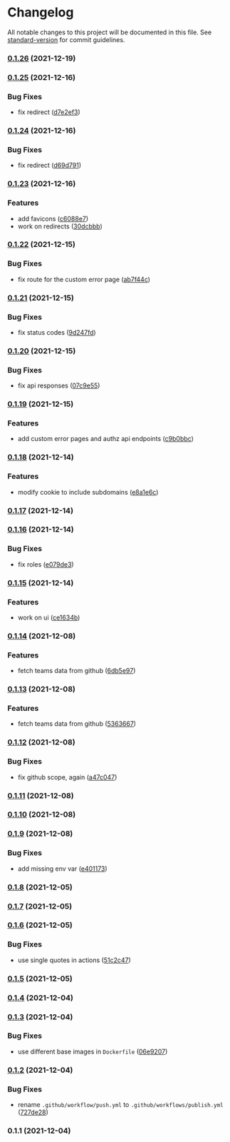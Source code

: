 # Changelog

All notable changes to this project will be documented in this file. See [standard-version](https://github.com/conventional-changelog/standard-version) for commit guidelines.

### [0.1.26](https://github.com/248-sh/app-id/compare/v0.1.25...v0.1.26) (2021-12-19)

### [0.1.25](https://github.com/248-sh/app-id/compare/v0.1.24...v0.1.25) (2021-12-16)


### Bug Fixes

* fix redirect ([d7e2ef3](https://github.com/248-sh/app-id/commit/d7e2ef36ca529d01a8a45537c9c8252a31c1804d))

### [0.1.24](https://github.com/248-sh/app-id/compare/v0.1.23...v0.1.24) (2021-12-16)


### Bug Fixes

* fix redirect ([d69d791](https://github.com/248-sh/app-id/commit/d69d7919d3bf6098b45e875e0b282de16ec922a9))

### [0.1.23](https://github.com/248-sh/app-id/compare/v0.1.22...v0.1.23) (2021-12-16)


### Features

* add favicons ([c6088e7](https://github.com/248-sh/app-id/commit/c6088e78e0c7093004b10a172df35adbd64f0304))
* work on redirects ([30dcbbb](https://github.com/248-sh/app-id/commit/30dcbbbc3bd7e2ae8d9a0812a5a41833b47b909e))

### [0.1.22](https://github.com/248-sh/app-id/compare/v0.1.21...v0.1.22) (2021-12-15)


### Bug Fixes

* fix route for the custom error page ([ab7f44c](https://github.com/248-sh/app-id/commit/ab7f44c3aa87e524d485f98b397886f207c04c52))

### [0.1.21](https://github.com/248-sh/app-id/compare/v0.1.20...v0.1.21) (2021-12-15)


### Bug Fixes

* fix status codes ([9d247fd](https://github.com/248-sh/app-id/commit/9d247fd4ad8a6b0eea6f52864656cc5f5000ed34))

### [0.1.20](https://github.com/248-sh/app-id/compare/v0.1.19...v0.1.20) (2021-12-15)


### Bug Fixes

* fix api responses ([07c9e55](https://github.com/248-sh/app-id/commit/07c9e5506c485de556fa5457206fe94d80d18742))

### [0.1.19](https://github.com/248-sh/app-id/compare/v0.1.18...v0.1.19) (2021-12-15)


### Features

* add custom error pages and authz api endpoints ([c9b0bbc](https://github.com/248-sh/app-id/commit/c9b0bbc39f9942c300fca830ef713c001974650d))

### [0.1.18](https://github.com/248-sh/app-id/compare/v0.1.17...v0.1.18) (2021-12-14)


### Features

* modify cookie to include subdomains ([e8a1e6c](https://github.com/248-sh/app-id/commit/e8a1e6c658fb068f71dc87198a9c5453ce14965e))

### [0.1.17](https://github.com/248-sh/app-id/compare/v0.1.16...v0.1.17) (2021-12-14)

### [0.1.16](https://github.com/248-sh/app-id/compare/v0.1.15...v0.1.16) (2021-12-14)


### Bug Fixes

* fix roles ([e079de3](https://github.com/248-sh/app-id/commit/e079de370653b94f7598aeb313dd346fbc522fed))

### [0.1.15](https://github.com/248-sh/app-id/compare/v0.1.14...v0.1.15) (2021-12-14)


### Features

* work on ui ([ce1634b](https://github.com/248-sh/app-id/commit/ce1634b8035a8f808c9f49686a21667af72a175f))

### [0.1.14](https://github.com/248-sh/app-id/compare/v0.1.13...v0.1.14) (2021-12-08)


### Features

* fetch teams data from github ([6db5e97](https://github.com/248-sh/app-id/commit/6db5e979280485661ac240fb95618eff2e7f4606))

### [0.1.13](https://github.com/248-sh/app-id/compare/v0.1.12...v0.1.13) (2021-12-08)


### Features

* fetch teams data from github ([5363667](https://github.com/248-sh/app-id/commit/53636678846f7a9f904e7dec9331dc824f963809))

### [0.1.12](https://github.com/248-sh/app-id/compare/v0.1.11...v0.1.12) (2021-12-08)


### Bug Fixes

* fix github scope, again ([a47c047](https://github.com/248-sh/app-id/commit/a47c047f7947591c1d1a5374b08809d540a94a79))

### [0.1.11](https://github.com/248-sh/app-id/compare/v0.1.10...v0.1.11) (2021-12-08)

### [0.1.10](https://github.com/248-sh/app-id/compare/v0.1.9...v0.1.10) (2021-12-08)

### [0.1.9](https://github.com/248-sh/app-id/compare/v0.1.8...v0.1.9) (2021-12-08)


### Bug Fixes

* add missing env var ([e401173](https://github.com/248-sh/app-id/commit/e4011734e2096595a966c1f94a68d2c1c3b40a82))

### [0.1.8](https://github.com/248-sh/app-id/compare/v0.1.7...v0.1.8) (2021-12-05)

### [0.1.7](https://github.com/248-sh/app-id/compare/v0.1.6...v0.1.7) (2021-12-05)

### [0.1.6](https://github.com/248-sh/app-id/compare/v0.1.5...v0.1.6) (2021-12-05)

### Bug Fixes

- use single quotes in actions ([51c2c47](https://github.com/248-sh/app-id/commit/51c2c47dade6f39258e748af2a22fcbe8ed908d5))

### [0.1.5](https://github.com/248-sh/app-id/compare/v0.1.4...v0.1.5) (2021-12-05)

### [0.1.4](https://github.com/248-sh/app-id/compare/v0.1.3...v0.1.4) (2021-12-04)

### [0.1.3](https://github.com/248-sh/app-id/compare/v0.1.2...v0.1.3) (2021-12-04)

### Bug Fixes

- use different base images in `Dockerfile` ([06e9207](https://github.com/248-sh/app-id/commit/06e92071521718c15ae8b57283c65572f2a8c12f))

### [0.1.2](https://github.com/248-sh/app-id/compare/v0.1.1...v0.1.2) (2021-12-04)

### Bug Fixes

- rename `.github/workflow/push.yml` to `.github/workflows/publish.yml` ([727de28](https://github.com/248-sh/app-id/commit/727de2845fe51999d8ac4dcd45445681ea2cf0a6))

### 0.1.1 (2021-12-04)
